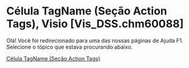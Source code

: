 
# Célula TagName (Seção Action Tags), Visio [Vis_DSS.chm60088]

Olá! Você foi redirecionado para uma das nossas páginas de Ajuda F1. Selecione o tópico que estava procurando abaixo.

[Célula TagName (Seção Action Tags)](http://msdn.microsoft.com/library/28d1cd60-4fb6-9feb-1a13-0962798ac1ad%28Office.15%29.aspx)
